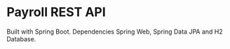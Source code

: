 # Payroll REST API

Built with Spring Boot. Dependencies Spring Web, Spring Data JPA and H2 Database.
